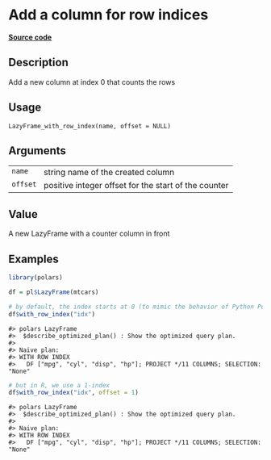 

# Add a column for row indices

[**Source code**](https://github.com/pola-rs/r-polars/tree/mkdocs-matrial-search-preview/R/lazyframe__lazy.R#L313)

## Description

Add a new column at index 0 that counts the rows

## Usage

<pre><code class='language-R'>LazyFrame_with_row_index(name, offset = NULL)
</code></pre>

## Arguments

<table>
<tr>
<td style="white-space: nowrap; font-family: monospace; vertical-align: top">
<code id="LazyFrame_with_row_index_:_name">name</code>
</td>
<td>
string name of the created column
</td>
</tr>
<tr>
<td style="white-space: nowrap; font-family: monospace; vertical-align: top">
<code id="LazyFrame_with_row_index_:_offset">offset</code>
</td>
<td>
positive integer offset for the start of the counter
</td>
</tr>
</table>

## Value

A new LazyFrame with a counter column in front

## Examples

``` r
library(polars)

df = pl$LazyFrame(mtcars)

# by default, the index starts at 0 (to mimic the behavior of Python Polars)
df$with_row_index("idx")
```

    #> polars LazyFrame
    #>  $describe_optimized_plan() : Show the optimized query plan.
    #> 
    #> Naive plan:
    #> WITH ROW INDEX
    #>   DF ["mpg", "cyl", "disp", "hp"]; PROJECT */11 COLUMNS; SELECTION: "None"

``` r
# but in R, we use a 1-index
df$with_row_index("idx", offset = 1)
```

    #> polars LazyFrame
    #>  $describe_optimized_plan() : Show the optimized query plan.
    #> 
    #> Naive plan:
    #> WITH ROW INDEX
    #>   DF ["mpg", "cyl", "disp", "hp"]; PROJECT */11 COLUMNS; SELECTION: "None"
